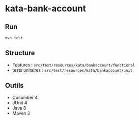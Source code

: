 # kata-bank-account

## Run
`mvn test`

## Structure 
- Features : `src/test/resources/kata/bankaccount/functional`
- tests unitaires : `src/test/resources/kata/bankaccount/unit`

## Outils
- Cucumber 4
- JUnit 4
- Java 8
- Maven 3


